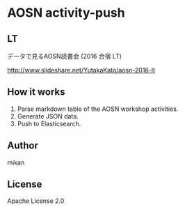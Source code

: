 AOSN activity-push
==================

## LT

データで見るAOSN読書会 (2016 合宿 LT)

http://www.slideshare.net/YutakaKato/aosn-2016-lt

## How it works

1. Parse markdown table of the AOSN workshop activities.
2. Generate JSON data.
3. Push to Elasticsearch.

## Author

mikan

## License

Apache License 2.0
